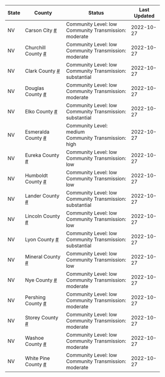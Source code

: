 State | County | Status | Last Updated
--- | --- | --- | --- 
NV | Carson City <a href="#carson_city">#</a> | <a name="carson_city"></a>Community Level: low<br/>Community Transmission: moderate | 2022-10-27
NV | Churchill County <a href="#churchill_county">#</a> | <a name="churchill_county"></a>Community Level: low<br/>Community Transmission: moderate | 2022-10-27
NV | Clark County <a href="#clark_county">#</a> | <a name="clark_county"></a>Community Level: low<br/>Community Transmission: substantial | 2022-10-27
NV | Douglas County <a href="#douglas_county">#</a> | <a name="douglas_county"></a>Community Level: low<br/>Community Transmission: moderate | 2022-10-27
NV | Elko County <a href="#elko_county">#</a> | <a name="elko_county"></a>Community Level: low<br/>Community Transmission: substantial | 2022-10-27
NV | Esmeralda County <a href="#esmeralda_county">#</a> | <a name="esmeralda_county"></a>Community Level: medium<br/>Community Transmission: high | 2022-10-27
NV | Eureka County <a href="#eureka_county">#</a> | <a name="eureka_county"></a>Community Level: low<br/>Community Transmission: low | 2022-10-27
NV | Humboldt County <a href="#humboldt_county">#</a> | <a name="humboldt_county"></a>Community Level: low<br/>Community Transmission: low | 2022-10-27
NV | Lander County <a href="#lander_county">#</a> | <a name="lander_county"></a>Community Level: low<br/>Community Transmission: substantial | 2022-10-27
NV | Lincoln County <a href="#lincoln_county">#</a> | <a name="lincoln_county"></a>Community Level: low<br/>Community Transmission: low | 2022-10-27
NV | Lyon County <a href="#lyon_county">#</a> | <a name="lyon_county"></a>Community Level: low<br/>Community Transmission: substantial | 2022-10-27
NV | Mineral County <a href="#mineral_county">#</a> | <a name="mineral_county"></a>Community Level: low<br/>Community Transmission: low | 2022-10-27
NV | Nye County <a href="#nye_county">#</a> | <a name="nye_county"></a>Community Level: low<br/>Community Transmission: moderate | 2022-10-27
NV | Pershing County <a href="#pershing_county">#</a> | <a name="pershing_county"></a>Community Level: low<br/>Community Transmission: moderate | 2022-10-27
NV | Storey County <a href="#storey_county">#</a> | <a name="storey_county"></a>Community Level: low<br/>Community Transmission: moderate | 2022-10-27
NV | Washoe County <a href="#washoe_county">#</a> | <a name="washoe_county"></a>Community Level: low<br/>Community Transmission: moderate | 2022-10-27
NV | White Pine County <a href="#white_pine_county">#</a> | <a name="white_pine_county"></a>Community Level: low<br/>Community Transmission: moderate | 2022-10-27
